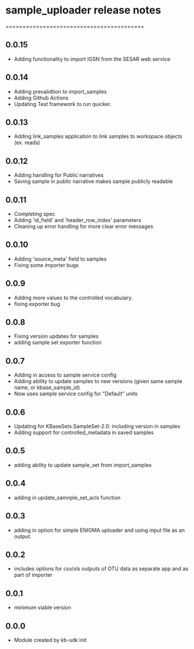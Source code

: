 # sample_uploader release notes
=========================================

0.0.15
------
* Adding functionality to import IGSN from the SESAR web service

0.0.14
------
* Adding prevalidtion to import_samples
* Adding Github Actions
* Updating Test framework to run quicker.

0.0.13
------
* Adding link_samples application to link samples to workspace objects (ex. reads)

0.0.12
------
* Adding handling for Public narratives
* Saving sample in public narrative makes sample publicly readable

0.0.11
------
* Completing spec
* Adding 'id_field' and 'header_row_index' parameters
* Cleaning up error handling for more clear error messages

0.0.10
-----
* Adding 'source_meta' field to samples
* Fixing some importer bugs

0.0.9
-----
* Adding more values to the controlled vocabulary.
* fixing exporter bug

0.0.8
-----
* Fixing version updates for samples
* adding sample set exporter function

0.0.7
-----
* Adding in access to sample service config
* Adding ability to update samples to new versions (given same sample name, or kbase_sample_id)
* Now uses sample service config for "Default" units

0.0.6
-----
* Updating for KBaseSets.SampleSet-2.0: including version in samples
* Adding support for controlled_metadata in saved samples

0.0.5
-----
* adding ability to update sample_set from import_samples

0.0.4
-----
* adding in update_samnple_set_acls function

0.0.3
-----
* adding in option for simple ENIGMA uploader and using input file as an output.

0.0.2
-----
* includes options for csv/xls outputs of OTU data as separate app and as part of importer

0.0.1
-----
* minimum viable version

0.0.0
-----
* Module created by kb-sdk init
